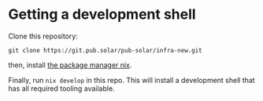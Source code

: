 # Getting a development shell

Clone this repository:

```
git clone https://git.pub.solar/pub-solar/infra-new.git
```

then, install [the package manager nix](https://nixos.org/download).

Finally, run `nix develop` in this repo. This will install a development shell that has all required tooling available.
